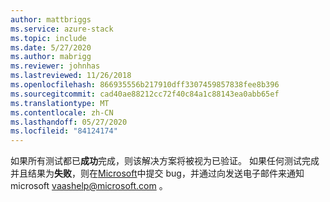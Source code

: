 ```yaml
---
author: mattbriggs
ms.service: azure-stack
ms.topic: include
ms.date: 5/27/2020
ms.author: mabrigg
ms.reviewer: johnhas
ms.lastreviewed: 11/26/2018
ms.openlocfilehash: 866935556b217910dff3307459857838fee8b396
ms.sourcegitcommit: cad40ae88212cc72f40c84a1c88143ea0abb65ef
ms.translationtype: MT
ms.contentlocale: zh-CN
ms.lasthandoff: 05/27/2020
ms.locfileid: "84124174"
---
```

如果所有测试都已**成功**完成，则该解决方案将被视为已验证。 如果任何测试完成并且结果为**失败**，则在[Microsoft](https://aka.ms/collaborate)中提交 bug，并通过向发送电子邮件来通知 microsoft [vaashelp@microsoft.com](mailto:vaashelp@microsoft.com) 。